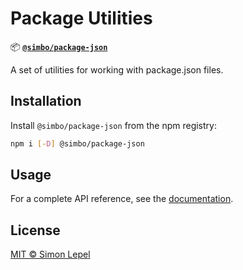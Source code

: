 # Package Utilities

📦 [**`@simbo/package-json`**](https://npmjs.com/package/@simbo/package-json)

A set of utilities for working with package.json files.

## Installation

Install `@simbo/package-json` from the npm registry:

```bash
npm i [-D] @simbo/package-json
```

## Usage

For a complete API reference, see the
[documentation](https://simbo.codes/packages/modules/_simbo_package-json/).

## License

[MIT © Simon Lepel](http://simbo.mit-license.org/2025/)
